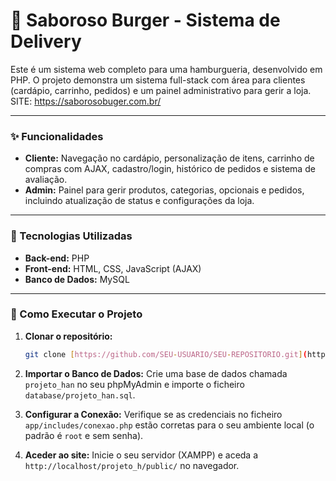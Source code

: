 # 🍔 Saboroso Burger - Sistema de Delivery

Este é um sistema web completo para uma hamburgueria, desenvolvido em PHP. O projeto demonstra um sistema full-stack com área para clientes (cardápio, carrinho, pedidos) e um painel administrativo para gerir a loja.
SITE: https://saborosobuger.com.br/

---

### ✨ Funcionalidades

- **Cliente:** Navegação no cardápio, personalização de itens, carrinho de compras com AJAX, cadastro/login, histórico de pedidos e sistema de avaliação.
- **Admin:** Painel para gerir produtos, categorias, opcionais e pedidos, incluindo atualização de status e configurações da loja.

---

### 🚀 Tecnologias Utilizadas

- **Back-end:** PHP
- **Front-end:** HTML, CSS, JavaScript (AJAX)
- **Banco de Dados:** MySQL

---

### 🔧 Como Executar o Projeto

1.  **Clonar o repositório:**
    ```bash
    git clone [https://github.com/SEU-USUARIO/SEU-REPOSITORIO.git](https://github.com/Pereira-gu/projeto-hamburgueria.git)
    ```
2.  **Importar o Banco de Dados:** Crie uma base de dados chamada `projeto_han` no seu phpMyAdmin e importe o ficheiro `database/projeto_han.sql`.

3.  **Configurar a Conexão:** Verifique se as credenciais no ficheiro `app/includes/conexao.php` estão corretas para o seu ambiente local (o padrão é `root` e sem senha).

4.  **Aceder ao site:** Inicie o seu servidor (XAMPP) e aceda a `http://localhost/projeto_h/public/` no navegador.
